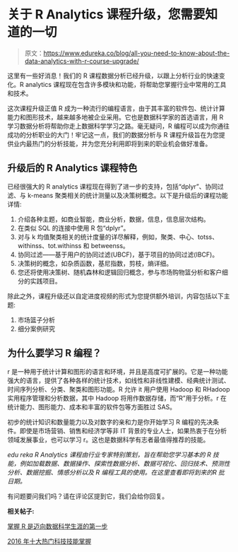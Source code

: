 # 关于 R Analytics 课程升级，您需要知道的一切

> 原文：<https://www.edureka.co/blog/all-you-need-to-know-about-the-data-analytics-with-r-course-upgrade/>

这里有一些好消息！我们的 R 课程数据分析已经升级，以跟上分析行业的快速变化。R analytics 课程现在包含许多模块和功能，将帮助您掌握行业中常用的工具和技术。

这次课程升级正值 R 成为一种流行的编程语言，由于其丰富的软件包、统计计算能力和图形技术，越来越多地被企业采用。它也是数据科学家的首选语言，用 R 学习数据分析将帮助你走上数据科学学习之路。毫无疑问，R 编程可以成为你通往成功的分析职业的大门！牢记这一点，我们的数据分析与 R 课程升级旨在为您提供业内最热门的分析技能，并为您充分利用即将到来的职业机会做好准备。

## 升级后的 R Analytics 课程特色

已经很强大的 R analytics 课程现在得到了进一步的支持，包括“dplyr”、协同过滤、与 k-means 聚类相关的统计测量以及决策树概念。以下是升级后的课程功能详情:

1.  介绍各种主题，如商业智能，商业分析，数据，信息，信息层次结构。
2.  在类似 SQL 的连接中使用 R 包“dplyr”。
3.  对与 k 均值聚类相关的统计度量的详尽解释，例如，聚类、中心、totss、withinss、tot.withinss 和 betweenss。
4.  协同过滤——基于用户的协同过滤(UBCF)，基于项目的协同过滤(IBCF)。
5.  决策树的概念，如杂质函数，基尼指数，剪枝，熵详细。
6.  您还将使用决策树、随机森林和逻辑回归概念，参与市场购物篮分析和客户细分的实践项目。

除此之外，课程升级还以自定进度视频的形式为您提供额外培训，内容包括以下主题:

1.  市场篮子分析
2.  细分案例研究

## 为什么要学习 R 编程？

r 是一种用于统计计算和图形的语言和环境，并且是高度可扩展的。它是一种功能强大的语言，提供了各种各样的统计技术，如线性和非线性建模、经典统计测试、时间序列分析、分类、聚类和图形功能。R 允许 it 用户使用 Hadoop 和 RHadoop 实用程序管理和分析数据，其中 Hadoop 将用作数据存储，而“R”用于分析。r 在统计能力、图形能力、成本和丰富的软件包等方面胜过 SAS。

初步的统计知识和数量能力以及对数字的亲和力是你开始学习 R 编程的先决条件。即使是市场营销、销售和经济学等非 IT 背景的专业人士，如果热衷于在分析领域发展事业，也可以学习 r。这也是数据科学有志者最值得推荐的技能。

*edu reka R Analytics 课程由行业专家特别策划，旨在帮助您学习基本的 R 技能，例如加载数据、数据操作、探索性数据分析、数据可视化、回归技术、预测性分析、数据挖掘、情感分析以及 R 编程工具的使用。在这里查看即将到来的R 批日期。*

有问题要问我们吗？请在评论区提到它，我们会给你回复。

**相关帖子:**

[掌握 R 是迈向数据科学生涯的第一步](https://www.edureka.co/blog/r-programming-for-data-science)

[2016 年十大热门科技技能掌握](https://www.edureka.co/blog/10-hottest-tech-skills-in-2016/)